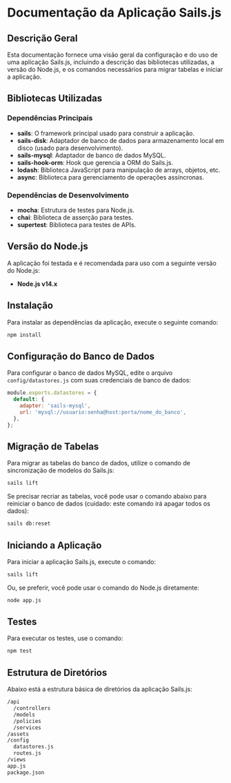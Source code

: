 Documentação da Aplicação Sails.js
==================================

Descrição Geral
---------------

Esta documentação fornece uma visão geral da configuração e do uso de uma aplicação Sails.js, incluindo a descrição das bibliotecas utilizadas, a versão do Node.js, e os comandos necessários para migrar tabelas e iniciar a aplicação.

Bibliotecas Utilizadas
----------------------

### Dependências Principais

* **sails**: O framework principal usado para construir a aplicação.
* **sails-disk**: Adaptador de banco de dados para armazenamento local em disco (usado para desenvolvimento).
* **sails-mysql**: Adaptador de banco de dados MySQL.
* **sails-hook-orm**: Hook que gerencia a ORM do Sails.js.
* **lodash**: Biblioteca JavaScript para manipulação de arrays, objetos, etc.
* **async**: Biblioteca para gerenciamento de operações assíncronas.

### Dependências de Desenvolvimento

* **mocha**: Estrutura de testes para Node.js.
* **chai**: Biblioteca de asserção para testes.
* **supertest**: Biblioteca para testes de APIs.

Versão do Node.js
-----------------

A aplicação foi testada e é recomendada para uso com a seguinte versão do Node.js:

* **Node.js v14.x**

Instalação
----------

Para instalar as dependências da aplicação, execute o seguinte comando:

```bash
npm install
```

Configuração do Banco de Dados
------------------------------

Para configurar o banco de dados MySQL, edite o arquivo `config/datastores.js` com suas credenciais de banco de dados:

```javascript
module.exports.datastores = {
  default: {
    adapter: 'sails-mysql',
    url: 'mysql://usuario:senha@host:porta/nome_do_banco',
  },
};
```

Migração de Tabelas
-------------------

Para migrar as tabelas do banco de dados, utilize o comando de sincronização de modelos do Sails.js:

```bash
sails lift
```

Se precisar recriar as tabelas, você pode usar o comando abaixo para reiniciar o banco de dados (cuidado: este comando irá apagar todos os dados):

```bash
sails db:reset
```

Iniciando a Aplicação
---------------------

Para iniciar a aplicação Sails.js, execute o comando:

```bash
sails lift
```

Ou, se preferir, você pode usar o comando do Node.js diretamente:

```bash
node app.js
```

Testes
------

Para executar os testes, use o comando:

```bash
npm test
```

Estrutura de Diretórios
-----------------------

Abaixo está a estrutura básica de diretórios da aplicação Sails.js:

```bash
/api
  /controllers
  /models
  /policies
  /services
/assets
/config
  datastores.js
  routes.js
/views
app.js
package.json
```
